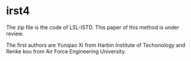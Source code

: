 # irst4
The zip file is the code of LSL-ISTD. This paper of this method is under review.

The first authors are Yunqiao Xi from Harbin Institute of Techonology and Renke kou from Air Force Engineering University.
